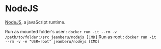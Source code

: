NodeJS
======

[NodeJS](https://nodejs.org), a javaScript runtime.

Run as mounted folder's user : ```docker run -it --rm -v /path/to/folder:/src jeanberu/nodejs [CMD]```
Run as root : ```docker run -it --rm -v -e "USR=root" jeanberu/nodejs [CMD]```

